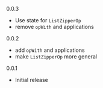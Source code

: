 0.0.3

* Use state for `ListZipperOp`
* remove `opWith` and applications

0.0.2

* add `opWith` and applications
* make `ListZipperOp` more general

0.0.1

* Initial release

